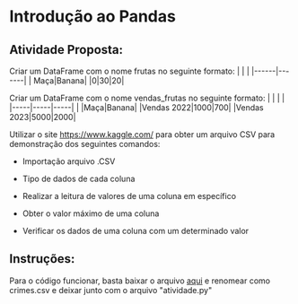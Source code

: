 # Introdução ao Pandas

## Atividade Proposta:
Criar um DataFrame com o nome frutas no seguinte formato:
| | |
|------|-------|
| Maça|Banana|
|0|30|20|

Criar um DataFrame com o nome vendas_frutas no seguinte formato:
| | | |
|-----|-----|-----|
| |Maça|Banana|
|Vendas 2022|1000|700|
|Vendas 2023|5000|2000|

Utilizar o site https://www.kaggle.com/ para obter um arquivo CSV para demonstração dos seguintes comandos:

- Importação arquivo .CSV

- Tipo de dados de cada coluna

- Realizar a leitura de valores de uma coluna em específico

- Obter o valor máximo de uma coluna

- Verificar os dados de uma coluna com um determinado valor

## Instruções:
Para o código funcionar, basta baixar o arquivo [aqui](https://www.kaggle.com/datasets/candacegostinski/crime-data-analysis?resource=download) e renomear como crimes.csv e deixar junto com o arquivo "atividade.py"

